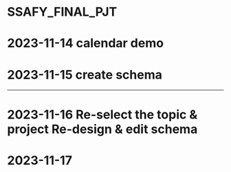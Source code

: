 # SSAFY_FINAL_PJT

# 2023-11-14 calendar demo
# 2023-11-15 create schema

--------------------------

# 2023-11-16 Re-select the topic & project Re-design & edit schema
# 2023-11-17 
